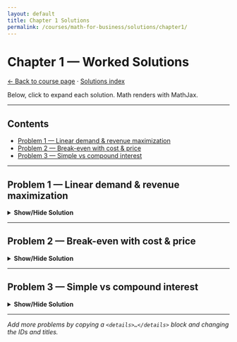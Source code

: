 ```yaml
---
layout: default
title: Chapter 1 Solutions
permalink: /courses/math-for-business/solutions/chapter1/
---
```


# Chapter 1 — Worked Solutions
[← Back to course page](/courses/math-for-business/) · [Solutions index](/courses/math-for-business/solutions/)

Below, click to expand each solution. Math renders with MathJax.

---

## Contents
- [Problem 1 — Linear demand & revenue maximization](#p1)
- [Problem 2 — Break-even with cost & price](#p2)
- [Problem 3 — Simple vs compound interest](#p3)

---

## <a id="p1"></a>Problem 1 — Linear demand & revenue maximization

<details>
<summary><strong>Show/Hide Solution</strong></summary>

**Prompt.** A market has linear demand \(p = a - bq\) with \(a,b>0\). Revenue is \(R(q)=pq\).
Find the output \(q^\*\) that maximizes revenue and the corresponding price \(p^\*\).

**Solution.** Revenue:
$$
R(q) = (a-bq)\,q = aq - bq^2.
$$
Differentiate and set to zero:
$$
R'(q) = a - 2bq = 0 \;\;\Rightarrow\;\; q^\*=\frac{a}{2b}.
$$
Second derivative \(R''(q)=-2b<0\) (since \(b>0\)), so \(q^\*\) gives a max.
Then
$$
p^\* = a - bq^\* = a - b\left(\frac{a}{2b}\right)=\frac{a}{2}.
$$
Thus revenue is maximized at \(q^\*=\tfrac{a}{2b}\) and \(p^\*=\tfrac{a}{2}\).

</details>

---

## <a id="p2"></a>Problem 2 — Break-even with cost & price

<details>
<summary><strong>Show/Hide Solution</strong></summary>

**Prompt.** A firm sells at price \(p\) per unit with linear cost \(C(q)=F+cq\) where \(F>0\), \(c>0\).
Find the break-even quantity \(q_{\text{BE}}\).

**Solution.** Profit \(\pi(q)=pq - (F+cq)=(p-c)q - F\).
Break-even when \(\pi(q)=0\):
$$
(p-c)q_{\text{BE}} - F = 0
\quad\Rightarrow\quad
q_{\text{BE}}=\frac{F}{\,p-c\,}.
$$
A finite break-even requires \(p>c\).

</details>

---

## <a id="p3"></a>Problem 3 — Simple vs compound interest

<details>
<summary><strong>Show/Hide Solution</strong></summary>

**Prompt.** Compare the future values of principal \(P\) at annual nominal rate \(r\) over \(t\) years under  
(i) simple interest, and (ii) compounding \(m\) times per year.

**Solution.**
Simple interest:
$$
\text{FV}_{\text{simple}} = P\,(1+rt).
$$
Compound \(m\) times:
$$
\text{FV}_{\text{compound}} = P\left(1+\frac{r}{m}\right)^{mt}.
$$
For \(r>0\) and \(t>0\), \(\text{FV}_{\text{compound}}\ge \text{FV}_{\text{simple}}\) with strict inequality unless \(m=0\) (not meaningful) or \(rt\) is negligibly small.

</details>

---

*Add more problems by copying a `<details>…</details>` block and changing the IDs and titles.*
